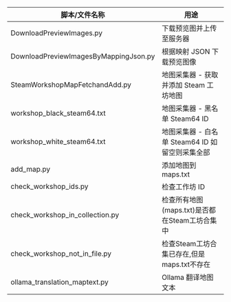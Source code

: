 | 脚本/文件名称 | 用途 |
| -------------- | ---- |
| DownloadPreviewImages.py | 下载预览图并上传至服务器 |
| DownloadPreviewImagesByMappingJson.py | 根据映射 JSON 下载预览图像 |
| SteamWorkshopMapFetchandAdd.py | 地图采集器 - 获取并添加 Steam 工坊地图 |
| workshop_black_steam64.txt | 地图采集器 - 黑名单 Steam64 ID |
| workshop_white_steam64.txt | 地图采集器 - 白名单 Steam64 ID 如留空则采集全部|
| add_map.py | 添加地图到maps.txt |
| check_workshop_ids.py | 检查工作坊 ID |
| check_workshop_in_collection.py | 检查所有地图(maps.txt)是否都在Steam工坊合集中 |
| check_workshop_not_in_file.py | 检查Steam工坊合集已存在,但是maps.txt不存在 |
| ollama_translation_maptext.py | Ollama 翻译地图文本 |
